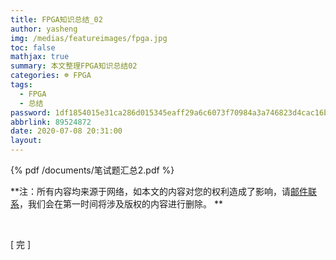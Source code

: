 ```yaml
---
title: FPGA知识总结_02
author: yasheng
img: /medias/featureimages/fpga.jpg
toc: false
mathjax: true
summary: 本文整理FPGA知识总结02
categories: ☸ FPGA
tags:
  - FPGA
  - 总结
password: 1df1854015e31ca286d015345eaff29a6c6073f70984a3a746823d4cac16b075
abbrlink: 89524872
date: 2020-07-08 20:31:00
layout:
---
```




{% pdf /documents/笔试题汇总2.pdf %}

 

**注：所有内容均来源于网络，如本文的内容对您的权利造成了影响，请<a href="mailto:1058349718@qq.com">邮件联系</a>，我们会在第一时间将涉及版权的内容进行删除。 **

​                      

[  完  ]

